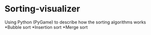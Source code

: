 # Sorting-visualizer
Using Python (PyGame) to describe how the sorting algorithms works
*Bubble sort
*Insertion sort
*Merge sort
